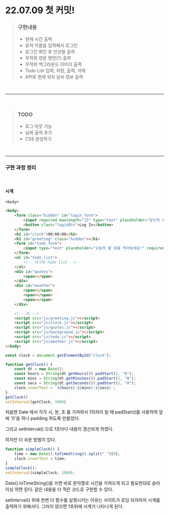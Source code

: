 # 22.07.09 첫 커밋!

> ### 구현내용
>-   현재 시간 출력
>-   유저 이름을 입력해서 로그인
>-   로그인 확인 후 인삿말 출력
>-   무작위 영문 명언(?) 출력
>-   무작위 백그라운드 이미지 출력
>-   Todo List 입력, 저장, 출력, 삭제
>-   API로 현재 위치 날씨 정보 출력

<br>

---
<br>

> ### TODO
>
>-   로그 아웃 기능
>-   날짜 출력 추가
>-   CSS 완성하기

<br>

---

### 구현 과정 정리
<br>

#### 시계

`<body>`

```html
<body>
    <form class="hidden" id="login_form">
        <input required maxlength="15" type="text" placeholder="당신의 이름은?" />
        <button class="loginBtn">Log In</button>
    </form>
    <h2 id="clock">00:00:00</h2>
    <h1 id="greeting" class="hidden"></h1>
    <form id="todo_form">
        <input type="text" placeholder="오늘의 할 일을 적어보세요!" required />
    </form>
    <ul id="todo_list">
        <!-- 여기에 Todo list -->
    </ul>
    <div id="quotes">
        <span></span>
    </div>
    <div id="weather">
        <span></span>
        <span></span>
        <span></span>
    </div>

    <!-- JS -->
    <script src="js/greeting.js"></script>
    <script src="js/clock.js"></script>
    <script src="js/quotes.js"></script>
    <script src="js/background.js"></script>
    <script src="js/todo.js"></script>
    <script src="js/weather.js"></script>
</body>
```

```javascript
const clock = document.getElementById("clock");

function getClock() {
    const dt = new Date();
    const hours = String(dt.getHours()).padStart(2, "0");
    const mins = String(dt.getMinutes()).padStart(2, "0");
    const secs = String(dt.getSeconds()).padStart(2, "0");
    clock.innerText = `${hours}:${mins}:${secs}`;
}
getClock()
setInterval(getClock, 1000)
```
처음엔 Date 에서 각각 시, 분, 초 를 가져와서 1의자리 일 때 padStart()를 사용하여 앞에 '0'을 하나 padding 하도록 만들었다.

그리고 setInterval() 으로 1초마다 내용이 갱신되게 하였다.

하지만 더 쉬운 방법이 있다.

```javascript
function simpleClock() {
    time = new Date().toTimeString().split(" ")[0];
    clock.innerText = time;
}
simpleClock();
setInterval(simpleClock, 1000);
```
Date().toTimeString()을 쓰면 바로 문자열로 시간을 가져오게 되고 필요한대로 슬라이싱 하면 된다.
같은 내용을 더 적은 코드로 구현할 수 있다.

setInterval() 위에 한번 더 함수를 실행시키는 이유는 사이트가 로딩 되자마자 시계를 출력하기 위해서다. 그러지 않으면 1초뒤에 시계가 나타나게 된다.